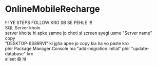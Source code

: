 # OnlineMobileRecharge

!!! YE STEPS FOLLOW KRO SB SE PEHLE !!! \
SQL Server kholo \
server kholte hi apke samne jo choti si screen ayegi usme "Server name" copy \
"DESKTOP-6S89RVI" ki jgha apne jo copy kia ha vo paste kro \
phir Package Manager Console ma "add-migration initial" phir "update-database" kro \
allset 😄
hi